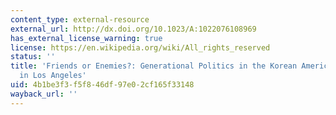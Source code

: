 ```yaml
---
content_type: external-resource
external_url: http://dx.doi.org/10.1023/A:1022076108969
has_external_license_warning: true
license: https://en.wikipedia.org/wiki/All_rights_reserved
status: ''
title: 'Friends or Enemies?: Generational Politics in the Korean American Community
  in Los Angeles'
uid: 4b1be3f3-f5f8-46df-97e0-2cf165f33148
wayback_url: ''
---
```

